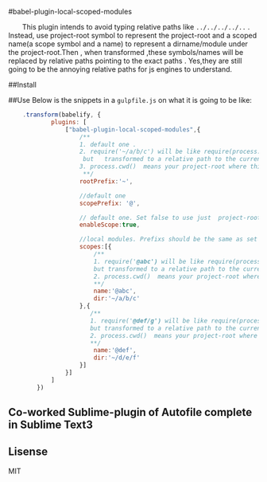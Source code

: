 #babel-plugin-local-scoped-modules

&emsp;&emsp;This plugin intends to avoid  typing  relative paths like `../../../../..` .  Instead, use project-root symbol to  represent the project-root and a scoped name(a scope symbol and a name) to represent a dirname/module under the project-root.Then , when transformed ,these symbols/names will be replaced by relative paths pointing to the exact paths .  Yes,they are still going to be the annoying relative paths for js engines to understand.

##Install


##Use 
Below is the snippets in a `gulpfile.js` on what it is going to be like:
```js
    .transform(babelify, {
            plugins: [
                ["babel-plugin-local-scoped-modules",{
                    /**
                    1. default one . 
                    2. require('~/a/b/c') will be like require(process.cwd()+'/a/b/c') 
                     but   transformed to a relative path to the current file.
                    3. process.cwd()  means your project-root where this gulpfile.js is .
                     **/
                    rootPrefix:'~', 

                    //default one
                    scopePrefix: '@',

                    // default one. Set false to use just  project-root related paths.
                    enableScope:true,

                    //local modules. Prefixs should be the same as set above.
                    scopes:[{
                        /**
                        1. require('@abc') will be like require(process.cwd()+'/a/b/c') 
                        but transformed to a relative path to the current file.
                        2. process.cwd()  means your project-root where this gulpfile.js is .
                        **/
                        name:'@abc',
                        dir:'~/a/b/c'
                    },{
                       /**
                       1. require('@def/g') will be like require(process.cwd()+'/d/e/f/g') 
                       but transformed to a relative path to the current file.
                       2. process.cwd()  means your project-root where this gulpfile.js is .
                       **/
                        name:'@def',
                        dir:'~/d/e/f'
                    }]
                }]
            ]
        })

```

##  Co-worked Sublime-plugin of   Autofile complete  in Sublime Text3
 

## Lisense
  MIT

 


